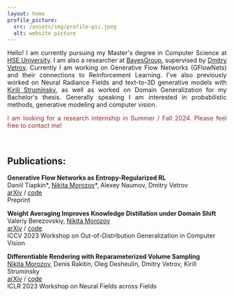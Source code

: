 ```yaml
---
layout: home
profile_picture:
  src: /assets/img/profile-pic.jpeg
  alt: website picture
---
```


<p align="justify">
Hello! I am currently pursuing my Master's degree in Computer Science at <a href="https://www.hse.ru/en/">HSE University</a>. I am also a researcher at <a href="https://bayesgroup.ru/">BayesGroup</a>, supervised by <a href="https://scholar.google.com/citations?user=7HU0UoUAAAAJ&hl=en">Dmitry Vetrov</a>. Currently I am working on Generative Flow Networks (GFlowNets) and their connections to Reinforcement Learning. I've also previously worked on Neural Radiance Fields and text-to-3D generative models with <a href="[https://www.hse.ru/en/](https://scholar.google.com/citations?user=q69zIO0AAAAJ&hl=en)">Kirill Struminsky</a>, as well as worked on Domain Generalization for my Bachelor's thesis. Generally speaking I am interested in probabilistic methods, generative modeling and computer vision.
</p>

<p align="justify">
<span style="color:brown">I am looking for a research internship in Summer / Fall 2024. Please feel free to contact me!</span>
</p>

&nbsp;

## Publications:
**Generative Flow Networks as Entropy-Regularized RL** \
Daniil Tiapkin&#42;, <ins>Nikita Morozov</ins>&#42;, Alexey Naumov, Dmitry Vetrov \
[arXiv](https://arxiv.org/abs/2310.12934) / [code](https://github.com/d-tiapkin/gflownet-rl) \
Preprint

**Weight Averaging Improves Knowledge Distillation under Domain Shift** \
Valeriy Berezovskiy, <ins>Nikita Morozov</ins> \
[arXiv](https://arxiv.org/abs/2309.11446) / [code](https://github.com/vorobeevich/distillation-in-dg) \
ICCV 2023 Workshop on Out-of-Distribution Generalization in Computer Vision

**Differentiable Rendering with Reparameterized Volume Sampling** \
<ins>Nikita Morozov</ins>, Denis Rakitin, Oleg Desheulin, Dmitry Vetrov, Kirill Struminsky \
[arXiv](https://arxiv.org/abs/2302.10970) / [code](https://github.com/GreatDrake/reparameterized-volume-sampling) \
ICLR 2023 Workshop on Neural Fields across Fields
